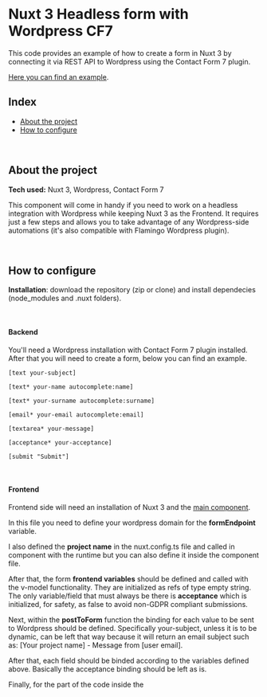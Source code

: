
&nbsp;

# Nuxt 3 Headless form with Wordpress CF7

This code provides an example of how to create a form in Nuxt 3 by connecting it via REST API to Wordpress using the Contact Form 7 plugin. 

[Here you can find an example](https://nuxt3-headless-form-cf7wp.netlify.app/).

## Index

- [About the project](#about-the-project)
- [How to configure](#how-to-configure)

&nbsp;

## About the project

**Tech used:** Nuxt 3, Wordpress, Contact Form 7

This component will come in handy if you need to work on a headless integration with Wordpress while keeping Nuxt 3 as the Frontend. It requires just a few steps and allows you to take advantage of any Wordpress-side automations (it's also compatible with Flamingo Wordpress plugin).

&nbsp;

## How to configure
**Installation**: download the repository (zip or clone) and install dependecies (node_modules and .nuxt folders).

&nbsp;
#### Backend
You'll need a Wordpress installation with Contact Form 7 plugin installed. After that you will need to create a form, below you can find an example.

````
[text your-subject]

[text* your-name autocomplete:name]

[text* your-surname autocomplete:surname]

[email* your-email autocomplete:email]

[textarea* your-message]

[acceptance* your-acceptance]

[submit "Submit"]
````

&nbsp;
#### Frontend
Frontend side will need an installation of Nuxt 3 and the [main component](https://github.com/GiovanniBianchini/nuxt3-headless-cf7wp-form/blob/master/components/Contact.vue). 

In this file you need to define your wordpress domain for the **formEndpoint** variable.

I also defined the **project name** in the nuxt.config.ts file and called in component with the runtime but you can also define it inside the component file.

After that, the form **frontend variables** should be defined and called with the v-model functionality. They are initialized as refs of type empty string. The only variable/field that must always be there is **acceptance** which is initialized, for safety, as false to avoid non-GDPR compliant submissions.

Next, within the **postToForm** function the binding for each value to be sent to Wordpress should be defined. Specifically your-subject, unless it is to be dynamic, can be left that way because it will return an email subject such as: [Your project name] - Message from [user email].

After that, each field should be binded according to the variables defined above. Basically the acceptance binding should be left as is.

Finally, for the part of the code inside the **<template>** tag, the v-model binding will have to be defined to update the values of the variables linked to the form fields. Error and successful form submit messages can also be customized here.


You can use the provided example to better understand the process.

**That's it!**

&nbsp;

## About me
I'm Giovanni and I'm a creative Front End Developer. Below you can find my Linkedin profile link.

[![linkedin](https://img.shields.io/badge/linkedin-0A66C2?style=for-the-badge&logo=linkedin&logoColor=white)](https://www.linkedin.com/in/giovanni-bianchini-823a1b224/)